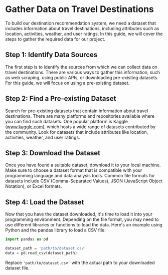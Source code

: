 

# Gather Data on Travel Destinations

To build our destination recommendation system, we need a dataset that includes information about travel destinations, including attributes such as location, activities, weather, and user ratings. In this guide, we will cover the steps to gather the required data for our project.

## Step 1: Identify Data Sources

The first step is to identify the sources from which we can collect data on travel destinations. There are various ways to gather this information, such as web scraping, using public APIs, or downloading pre-existing datasets. For this guide, we will focus on using a pre-existing dataset.

## Step 2: Find a Pre-existing Dataset

Search for pre-existing datasets that contain information about travel destinations. There are many platforms and repositories available where you can find such datasets. One popular platform is Kaggle (www.kaggle.com), which hosts a wide range of datasets contributed by the community. Look for datasets that include attributes like location, activities, weather, and user ratings.

## Step 3: Download the Dataset

Once you have found a suitable dataset, download it to your local machine. Make sure to choose a dataset format that is compatible with your programming language and data analysis tools. Common file formats for datasets include CSV (Comma-Separated Values), JSON (JavaScript Object Notation), or Excel formats.

## Step 4: Load the Dataset

Now that you have the dataset downloaded, it's time to load it into your programming environment. Depending on the file format, you may need to use different libraries or functions to load the data. Here's an example using Python and the pandas library to load a CSV file:

```python
import pandas as pd

dataset_path = 'path/to/dataset.csv'
data = pd.read_csv(dataset_path)
```

Replace `'path/to/dataset.csv'` with the actual path to your downloaded dataset file.
